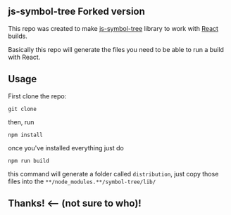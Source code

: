 ## js-symbol-tree Forked version 

This repo was created to make [js-symbol-tree](https://github.com/jsdom/js-symbol-tree) library to work with [React](https://reactjs.org/) builds.

Basically this repo will generate the files you need to be able to run a build with React.

## Usage

First clone the repo:

```
git clone
```

then, run 

```
npm install
```

once you've installed everything just do

```
npm run build
```

this command will generate a folder called `distribution`, just copy those files into the `**/node_modules.**/symbol-tree/lib/`

## Thanks! <-- (not sure to who)!